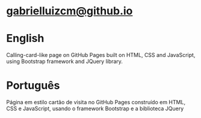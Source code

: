 # gabrielluizcm@github.io

# English
Calling-card-like page on GitHub Pages built on HTML, CSS and JavaScript, using Bootstrap framework and JQuery library.

# Português
Página em estilo cartão de visita no GitHub Pages construído em HTML, CSS e JavaScript, usando o framework Bootstrap e a biblioteca JQuery